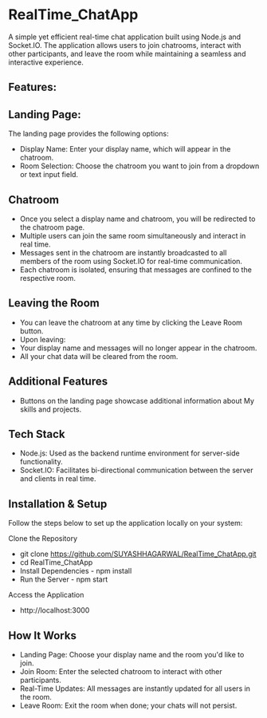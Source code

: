 # RealTime_ChatApp

A simple yet efficient real-time chat application built using Node.js and Socket.IO. The application allows users to join chatrooms, interact with other participants, and leave the room while maintaining a seamless and interactive experience.


Features:
--------

Landing Page:
--------------
The landing page provides the following options:

- Display Name: Enter your display name, which will appear in the chatroom.
- Room Selection: Choose the chatroom you want to join from a dropdown or text input field.


Chatroom
--------

- Once you select a display name and chatroom, you will be redirected to the chatroom page.
- Multiple users can join the same room simultaneously and interact in real time.
- Messages sent in the chatroom are instantly broadcasted to all members of the room using Socket.IO for real-time communication.
- Each chatroom is isolated, ensuring that messages are confined to the respective room.


Leaving the Room
----------------
- You can leave the chatroom at any time by clicking the Leave Room button.
- Upon leaving:
- Your display name and messages will no longer appear in the chatroom.
- All your chat data will be cleared from the room.


Additional Features
-------------------
- Buttons on the landing page showcase additional information about My skills and projects.


Tech Stack
----------
- Node.js: Used as the backend runtime environment for server-side functionality.
- Socket.IO: Facilitates bi-directional communication between the server and clients in real time.


Installation & Setup
-------------------

Follow the steps below to set up the application locally on your system:

Clone the Repository
- git clone https://github.com/SUYASHHAGARWAL/RealTime_ChatApp.git  
- cd RealTime_ChatApp  
- Install Dependencies - npm install 
- Run the Server - npm start  

Access the Application
- http://localhost:3000 



How It Works
-----------
- Landing Page: Choose your display name and the room you'd like to join.
- Join Room: Enter the selected chatroom to interact with other participants.
- Real-Time Updates: All messages are instantly updated for all users in the room.
- Leave Room: Exit the room when done; your chats will not persist.